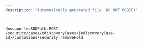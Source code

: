 ```yaml
---
description: "Automatically generated file. DO NOT MODIFY"
---
```


```powershellv2

UnsupportedSDKPath:POST /security/cases/ediscoveryCases/{ediscoveryCase-id}/custodians/security.removeHold

```